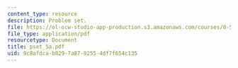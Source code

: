 ```yaml
---
content_type: resource
description: Problem set.
file: https://ol-ocw-studio-app-production.s3.amazonaws.com/courses/8-511-theory-of-solids-i-fall-2004/9c8afdcab0297a8792554df7f654c135_pset_5a.pdf
file_type: application/pdf
resourcetype: Document
title: pset_5a.pdf
uid: 9c8afdca-b029-7a87-9255-4df7f654c135
---
```

